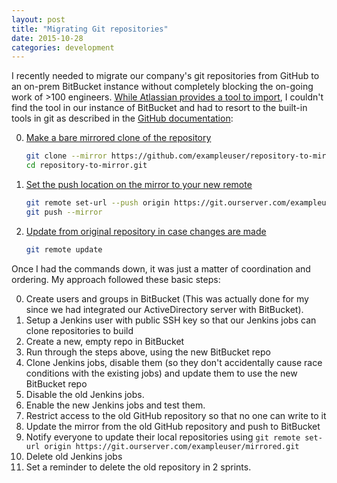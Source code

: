 ```yaml
---
layout: post
title: "Migrating Git repositories"
date: 2015-10-28
categories: development
---
```


I recently needed to migrate our company's git repositories from GitHub to an on-prem BitBucket instance without 
completely blocking the on-going work of >100 engineers.  [While Atlassian provides a tool to import][bb-tool], I 
couldn't find the tool in our instance of BitBucket and had to resort to the built-in tools in git as described in the 
[GitHub documentation][gh-docs]:

0. [Make a bare mirrored clone of the repository][git-clone]

   ```sh
   git clone --mirror https://github.com/exampleuser/repository-to-mirror.git
   cd repository-to-mirror.git
   ```

0. [Set the push location on the mirror to your new remote][git-push]

   ```sh
   git remote set-url --push origin https://git.ourserver.com/exampleuser/mirrored.git
   git push --mirror
   ```

0. [Update from original repository in case changes are made][git-remote]

   ```sh
   git remote update
   ```

Once I had the commands down, it was just a matter of coordination and ordering.  My approach followed these basic steps:

0. Create users and groups in BitBucket (This was actually done for my since we had integrated our ActiveDirectory server 
with BitBucket).
0. Setup a Jenkins user with public SSH key so that our Jenkins jobs can clone repositories to build
0. Create a new, empty repo in BitBucket
0. Run through the steps above, using the new BitBucket repo
0. Clone Jenkins jobs, disable them (so they don't accidentally cause race conditions with the existing jobs) and update 
them to use the new BitBucket repo
0. Disable the old Jenkins jobs.
0. Enable the new Jenkins jobs and test them.
0. Restrict access to the old GitHub repository so that no one can write to it
0. Update the mirror from the old GitHub repository and push to BitBucket
0. Notify everyone to update their local repositories using `git remote set-url origin https://git.ourserver.com/exampleuser/mirrored.git`
0. Delete old Jenkins jobs
0. Set a reminder to delete the old repository in 2 sprints.

[bb-tool]: https://confluence.atlassian.com/bitbucket/import-code-from-an-existing-project-259358821.html#Importcodefromanexistingproject-Importfromahostingsiteorprojectusingtheimporter
[gh-docs]: https://help.github.com/articles/duplicating-a-repository/
[git-clone]: https://git-scm.com/docs/git-clone
[git-push]: https://git-scm.com/docs/git-push
[git-remote]: https://git-scm.com/docs/git-remote
